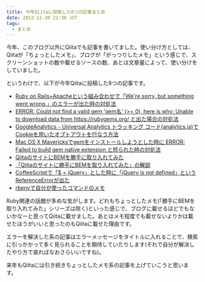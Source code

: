 ```yaml
---
title: 今年Qiitaに投稿した8つの記事まとめ
date: 2013-12-30 22:30 JST
tags:
  - まとめ
---
```


今年、このブログ以外にQiitaでも記事を書いてました。使い分け方としては、Qiitaが「ちょっとしたメモ」、ブログが「がっつりしたメモ」という感じで、スクリーンショットの数や載せるソースの数、あとは文章量によって、使い分けをしていました。

というわけで、以下が今年Qiitaに投稿した8つの記事です。

- [Ruby on Rails+Apacheという組み合わせで「We&apos;re sorry, but something went wrong.」のエラーが出た時の対処法](http://qiita.com/kubosho_/items/aeb1c6b0b159f585e91c)
- [ERROR: Could not find a valid gem &apos;gem名&apos; (&gt;= 0), here is why: Unable to download data from https://rubygems.org/ と出た場合の対処法](http://qiita.com/kubosho_/items/9dfc8f1085762fc48a2d)
- [GoogleAnalytics - Universal Analytics トラッキング コード(analytics.js)でCookieを用いたオプトアウトを行なう方法](http://qiita.com/kubosho_/items/ac4d0dee85123393735b)
- [Mac OS X Mavericksでgemをインストールしようとした時に ERROR: Failed to build gem native extension と怒られた時の対処法](http://qiita.com/kubosho_/items/2faf94e93a8b2dfe44b6)
- [QiitaのサイトにBEMを勝手に取り入れてみた](http://qiita.com/kubosho_/items/2887d200f9b5aa738fb1)
- [「Qiitaのサイトに勝手にBEMを取り入れてみた」の解説](http://qiita.com/kubosho_/items/4f48612e1cec9f9e9638)
- [CoffeeScriptで「$ = jQuery」とした時に「jQuery is not defined」というReferenceErrorが出た](http://qiita.com/kubosho_/items/8b324b5e9aef10b7d04d)
- [rbenvで自分が使ったコマンドのメモ](http://qiita.com/kubosho_/items/248fd5128366f55513e0)

Ruby関連の話題が多めな気がします。どれもちょっとしたメモ(「勝手にBEMを取り入れてみた」シリーズは除く)といった感じで、ブログに載せるほどでもないかなーと思ってQiitaに載せました。あとはメモ程度でも載せないよりかは載せたほうがいいと思ったのもQiitaに載せた理由です。

エラーを解決した系の記事はエラーメッセージをタイトルに入れることで、検索に引っかかって多く見られることを期待していたりします(それで自分が解決したやり方で直ればなおさらいいですね)。

来年もQiitaには引き続きちょっとしたメモ系の記事を上げていこうと思います。